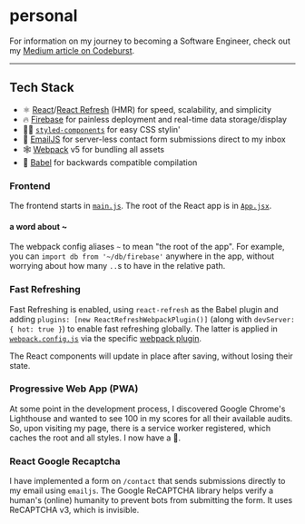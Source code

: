 # personal

For information on my journey to becoming a Software Engineer, check out my
[Medium article on Codeburst].

---

## Tech Stack

- ⚛️ [React]/[React Refresh] (HMR) for speed, scalability, and simplicity
- 🔥 [Firebase] for painless deployment and real-time data storage/display
- 💅🏾 [`styled-components`] for easy CSS stylin'
- 📧 [EmailJS] for server-less contact form submissions direct to my inbox
- 🕸 [Webpack] v5 for bundling all assets
- 🤖 [Babel] for backwards compatible compilation

### Frontend

The frontend starts in [`main.js`]. The root of the React app is in [`App.jsx`].

#### a word about ~

The webpack config aliases `~` to mean "the root of the app". For example, you
can `import db from '~/db/firebase'` anywhere in the app, without worrying about
how many `..`s to have in the relative path.

### Fast Refreshing

Fast Refreshing is enabled, using `react-refresh` as the Babel plugin and adding
`plugins: [new ReactRefreshWebpackPlugin()]` (along with
`devServer: { hot: true }`) to enable fast refreshing globally. The latter is
applied in [`webpack.config.js`] via the specific [webpack plugin].

The React components will update in place after saving, without losing their
state.

### Progressive Web App (PWA)

At some point in the development process, I discovered Google Chrome's
Lighthouse and wanted to see 100 in my scores for all their available audits.
So, upon visiting my page, there is a service worker registered, which caches
the root and all styles. I now have a :100:.

### React Google Recaptcha

I have implemented a form on `/contact` that sends submissions directly to my
email using `emailjs`. The Google ReCAPTCHA library helps verify a human's
(online) humanity to prevent bots from submitting the form. It uses ReCAPTCHA
v3, which is invisible.

[medium article on codeburst]:
  https://codeburst.io/five-ways-becoming-a-software-engineer-made-me-a-wizard-de1060fc04d4
[react]: https://reactjs.org/
[react refresh]:
  https://github.com/facebook/react/tree/main/packages/react-refresh
[firebase]: https://firebase.google.com/
[`styled-components`]: https://styled-components.com/
[emailjs]: https://www.emailjs.com/
[webpack]: https://webpack.js.org/
[babel]: https://babeljs.io/
[`main.js`]: main.js
[`app.jsx`]: client/App.jsx
[`webpack.config.js`]: webpack.config.js
[webpack plugin]: https://github.com/pmmmwh/react-refresh-webpack-plugin
